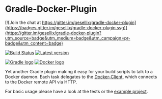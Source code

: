 # Gradle-Docker-Plugin

[![Join the chat at https://gitter.im/gesellix/gradle-docker-plugin](https://badges.gitter.im/gesellix/gradle-docker-plugin.svg)](https://gitter.im/gesellix/gradle-docker-plugin?utm_source=badge&utm_medium=badge&utm_campaign=pr-badge&utm_content=badge)

[![Build Status](https://travis-ci.org/gesellix/gradle-docker-plugin.svg)](https://travis-ci.org/gesellix/gradle-docker-plugin)
[![Latest version](https://api.bintray.com/packages/gesellix/docker-utils/gradle-docker-plugin/images/download.svg) ](https://bintray.com/gesellix/docker-utils/gradle-docker-plugin/_latestVersion)

[![Gradle logo](https://github.com/gesellix/gradle-docker-plugin/raw/master/img/gradle-logo.png)](http://www.gradle.org/)
[![Docker logo](https://github.com/gesellix/gradle-docker-plugin/raw/master/img/docker-logo.png)](http://www.docker.com/)

Yet another Gradle plugin making it easy for your build scripts to talk to a Docker daemon.
Each task delegates to the [Docker-Client](https://github.com/gesellix/docker-client), which connects
to the Docker remote API via HTTP.

For basic usage please have a look at the tests or the [example project](https://github.com/gesellix/gradle-docker-plugin-example).
